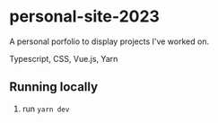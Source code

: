 # personal-site-2023

A personal porfolio to display projects I've worked on.

Typescript, CSS, Vue.js, Yarn

## Running locally
1. run `yarn dev`
